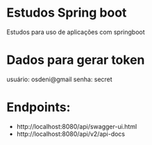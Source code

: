 # Estudos Spring boot
Estudos para uso de aplicações com springboot


# Dados para gerar token
usuário: osdeni@gmail
senha: secret

# Endpoints: 
- http://localhost:8080/api/swagger-ui.html
- http://localhost:8080/api/v2/api-docs